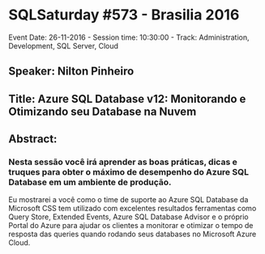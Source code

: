 # SQLSaturday #573 - Brasilia 2016
Event Date: 26-11-2016 - Session time: 10:30:00 - Track: Administration, Development, SQL Server, Cloud
## Speaker: Nilton Pinheiro
## Title: Azure SQL Database v12: Monitorando e Otimizando seu Database na Nuvem
## Abstract:
### Nesta sessão você irá aprender as boas práticas, dicas e truques para obter o máximo de desempenho do Azure SQL Database em um ambiente de produção.
Eu mostrarei a você como o time de suporte ao Azure SQL Database da Microsoft CSS tem utilizado com excelentes resultados ferramentas como Query Store, Extended Events, Azure SQL Database Advisor e o próprio Portal do Azure para ajudar os clientes a monitorar e otimizar o tempo de resposta das queries quando rodando seus databases no Microsoft Azure Cloud.
